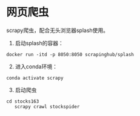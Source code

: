 # 网页爬虫

scrapy爬虫，配合无头浏览器splash使用。

1. 启动splash的容器：

`docker run -itd -p 8050:8050 scrapinghub/splash`

2. 进入conda环境：

`conda activate scrapy`

3. 启动爬虫

```
cd stocks163
   scrapy crawl stockspider
```

 
